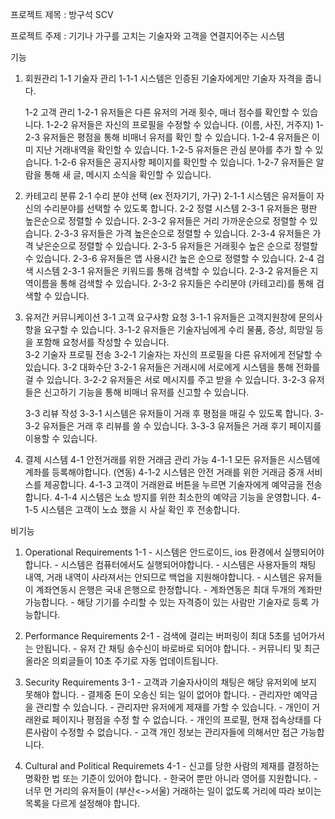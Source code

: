 프로젝트 제목 : 방구석 SCV

프로젝트 주제 : 기기나 가구를 고치는 기술자와 고객을 연결지어주는 시스템



기능

1. 회원관리
	1-1 기술자 관리
		1-1-1 시스템은 인증된 기술자에게만 기술자 자격을 줍니다.

	1-2 고객 관리
		1-2-1 유저들은 다른 유저의 거래 횟수, 매너 점수를 확인할 수 있습니다.
		1-2-2 유저들은 자신의 프로필을 수정할 수 있습니다. (이름, 사진, 거주지)
		1-2-3 유저들은 평점을 통해 비매너 유저를 확인 할 수 있습니다.
		1-2-4 유저들은 이미 지난 거래내역을 확인할 수 있습니다.
		1-2-5 유저들은 관심 분야를 추가 할 수 있습니다.
		1-2-6 유저들은 공지사항 페이지를 확인할 수 있습니다.
		1-2-7 유저들은 알람을 통해 새 글, 메시지 소식을 확인할 수 있습니다.
		
2. 카테고리 분류
	2-1 수리 분야 선택 (ex 전자기기, 가구) 
		2-1-1 시스템은 유저들이 자신의 수리분야를 선택할 수 있도록 합니다. 
	2-2 정렬 시스템
		2-3-1 유저들은 평판 높은순으로 정렬할 수 있습니다.
		2-3-2 유저들은 거리 가까운순으로 정렬할 수 있습니다.
		2-3-3 유저들은 가격 높은순으로 정렬할 수 있습니다.
		2-3-4 유저들은 가격 낮은순으로 정렬할 수 있습니다.
		2-3-5 유저들은 거래횟수 높은 순으로 정렬할 수 있습니다.
		2-3-6 유저들은 앱 사용시간 높은 순으로 정렬할 수 있습니다.
	2-4 검색 시스템
		2-3-1 유저들은 키워드를 통해 검색할 수 있습니다.
		2-3-2 유저들은 지역이름을 통해 검색할 수 있습니다.
		2-3-2 유지들은 수리분야 (카테고리)를 통해 검색할 수 있습니다.

3. 유저간 커뮤니케이션
	3-1 고객 요구사항 요청
		3-1-1 유저들은 고객지원창에 문의사항을 요구할 수 있습니다.
		3-1-2 유저들은 기술자님에게 수리 물품, 증상, 희망일 등을 포함해 요청서를 작성할 수 있습니다.  
	3-2 기술자 프로필 전송
		3-2-1 기술자는 자신의 프로필을 다른 유저에게 전달할 수 있습니다. 
	3-2 대화수단
 		3-2-1 유저들은 거래시에 서로에게 시스템을 통해 전화를 걸 수 있습니다.
		3-2-2 유저들은 서로 메시지를 주고 받을 수 있습니다.
		3-2-3 유저들은 신고하기 기능을 통해 비매너 유저를 신고할 수 있습니다.

	3-3 리뷰 작성
		3-3-1 시스템은 유저들이 거래 후 평점을 매길 수 있도록 합니다.
		3-3-2 유저들은 거래 후 리뷰를 쓸 수 있습니다.
		3-3-3 유저들은 거래 후기 페이지를 이용할 수 있습니다.

4. 결제 시스템
	4-1 안전거래를 위한 거래금 관리 가능
		4-1-1 모든 유저들은 시스템에 계좌를 등록해야합니다. (연동)
		4-1-2 시스템은 안전 거래를 위한 거래금 중개 서비스를 제공합니다.
		4-1-3 고객이 거래완료 버튼을 누르면 기술자에게 예약금을 전송합니다.
		4-1-4 시스템은 노쇼 방지를 위한 최소한의 예약금 기능을 운영합니다.
		4-1-5 시스템은 고객이 노쇼 했을 시 사실 확인 후 전송합니다.

비기능
1. Operational Requirements
	1-1 
		- 시스템은 안드로이드, ios 환경에서 실행되어야합니다.
		- 시스템은 컴퓨터에서도 실행되어야합니다.
		- 시스템은 사용자들의 채팅 내역, 거래 내역이 사라져서는 안되므로 백업을 지원해야합니다.
		- 시스템은 유저들이 계좌연동시 은행은 국내 은행으로 한정합니다.
		- 계좌연동은 최대 두개의 계좌만 가능합니다.
		- 해당 기기를 수리할 수 있는 자격증이 있는 사람만 기술자로 등록 가능합니다.


2. Performance Requirements
	2-1
		- 검색에 걸리는 버퍼링이 최대 5초를 넘어가서는 안됩니다.
		- 유저 간 채팅 송수신이 바로바로 되어야 합니다.
		- 커뮤니티 및 최근 올라온 의뢰글들이 10초 주기로 자동 업데이트됩니다.



3. Security Requirements
	3-1
		- 고객과 기술자사이의 채팅은 해당 유저외에 보지 못해야 합니다.
		- 결제중 돈이 오송신 되는 일이 없어야 합니다.
		- 관리자만 예약금을 관리할 수 있습니다.
		- 관리자만 유저에게 제재를 가할 수 있습니다.
		- 개인이 거래완료 페이지나 평점을 수정 할 수 없습니다.
		- 개인의 프로필, 현재 접속상태를 다른사람이 수정할 수 없습니다.
		- 고객 개인 정보는 관리자들에 의해서만 접근 가능합니다.


4. Cultural and Political Requiremets
	4-1
		- 신고를 당한 사람의 제재를 결정하는 명확한 법 또는 기준이 있어야 합니다. 
		- 한국어 뿐만 아니라 영어를 지원합니다.
	    - 너무 먼 거리의 유저들이 (부산<->서울) 거래하는 일이 없도록 거리에 따라 보이는 목록을 다르게 설정해야 합니다.